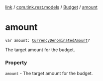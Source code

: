 [link](../../index.md) / [com.tink.rest.models](../index.md) / [Budget](index.md) / [amount](./amount.md)

# amount

`var amount: `[`CurrencyDenominatedAmount`](../-currency-denominated-amount/index.md)`?`

The target amount for the budget.

### Property

`amount` - The target amount for the budget.